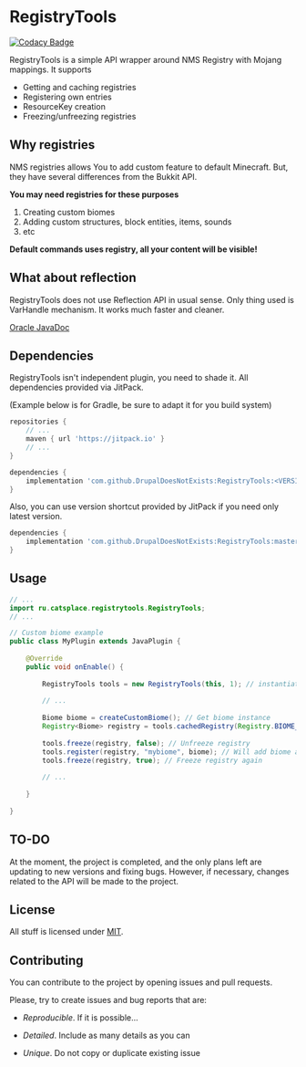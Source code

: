 # RegistryTools

[![Codacy Badge](https://app.codacy.com/project/badge/Grade/5b735d81d78e4645be7805eeea154a01)](https://www.codacy.com/gh/DrupalDoesNotExists/RegistryTools/dashboard?utm_source=github.com&amp;utm_medium=referral&amp;utm_content=DrupalDoesNotExists/RegistryTools&amp;utm_campaign=Badge_Grade)

RegistryTools is a simple API wrapper around NMS Registry with Mojang mappings.
It supports

  * Getting and caching registries
  * Registering own entries
  * ResourceKey creation
  * Freezing/unfreezing registries

## Why registries

NMS registries allows You to add custom feature to default Minecraft.
But, they have several differences from the Bukkit API.

**You may need registries for these purposes**

 1. Creating custom biomes
 2. Adding custom structures, block entities, items, sounds
 3. etc

**Default commands uses registry, all your content will be visible!**

## What about reflection

RegistryTools does not use Reflection API in usual sense.
Only thing used is VarHandle mechanism. It works much faster and cleaner.

[Oracle JavaDoc](https://docs.oracle.com/en/java/javase/17/docs/api/java.base/java/lang/invoke/VarHandle.html)

## Dependencies

RegistryTools isn't independent plugin, you need to shade it.
All dependencies provided via JitPack.

(Example below is for Gradle, be sure to adapt it for you build system)
```groovy
repositories {
    // ...
    maven { url 'https://jitpack.io' }
    // ...
}
```
```groovy
dependencies {
    implementation 'com.github.DrupalDoesNotExists:RegistryTools:<VERSION>:dev'
}
```

Also, you can use version shortcut provided by JitPack if you need only latest version.
```groovy
dependencies {
    implementation 'com.github.DrupalDoesNotExists:RegistryTools:master-SNAPSHOT:dev'
}
```

## Usage

```java
// ...
import ru.catsplace.registrytools.RegistryTools;
// ...

// Custom biome example
public class MyPlugin extends JavaPlugin {
    
    @Override
    public void onEnable() {
        
        RegistryTools tools = new RegistryTools(this, 1); // instantiate with this plugin as host and 1 as cache size
        
        // ...
        
        Biome biome = createCustomBiome(); // Get biome instance
        Registry<Biome> registry = tools.cachedRegistry(Registry.BIOME_REGISTRY); // Get registry instance
        
        tools.freeze(registry, false); // Unfreeze registry
        tools.register(registry, "mybiome", biome); // Will add biome as myplugin:mybiome
        tools.freeze(registry, true); // Freeze registry again
        
        // ...
        
    }
    
}
```

## TO-DO

At the moment, the project is completed, and the only plans left are updating to new versions and fixing bugs.
However, if necessary, changes related to the API will be made to the project.

## License

All stuff is licensed under [MIT](https://choosealicense.com/licenses/mit/).

## Contributing

You can contribute to the project by opening issues and pull requests.

Please, try to create issues and bug reports that are:

  * *Reproducible*. If it is possible...
    
  * *Detailed*. Include as many details as you can
    
  * *Unique*. Do not copy or duplicate existing issue
